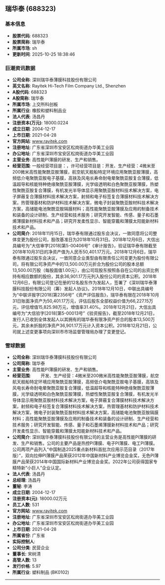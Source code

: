 ## 瑞华泰 (688323)

### 基本信息

- **股票代码**: 688323
- **股票简称**: 瑞华泰
- **所属市场**: sh
- **更新时间**: 2025-10-25 18:38:46

### 巨潮资讯数据

- **公司全称**: 深圳瑞华泰薄膜科技股份有限公司
- **英文名称**: Rayitek Hi-Tech Film Company Ltd., Shenzhen
- **A股代码**: 688323
- **A股简称**: 瑞华泰
- **所属市场**: 上交所科创板
- **所属行业**: 橡胶和塑料制品业
- **法人代表**: 汤昌丹
- **注册资本(万元)**: 18000.0224
- **成立日期**: 2004-12-17
- **上市日期**: 2021-04-28
- **官方网站**: www.rayitek.com
- **注册地址**: 广东省深圳市宝安区松岗街道办华美工业园
- **办公地址**: 广东省深圳市宝安区松岗街道办华美工业园
- **主营业务**: 高性能PI薄膜的研发、生产和销售。
- **经营范围**: 一般经营项目是：，许可经营项目是：开发、生产经营：4微米至200微米高性能聚酰亚胺薄膜，航空航天舰船特定环境应用聚酰亚胺薄膜，高频低介电聚酰亚胺电子基膜，高铁及风电长寿命耐电晕聚酰亚胺复合薄膜，低温超导和核能特种绝缘聚酰亚胺薄膜，光学级透明和白色聚酰亚胺薄膜，热塑性聚酰亚胺复合薄膜，有机发光半导体显示用聚酰亚胺材料技术解决方案，电子屏蔽复合薄膜材料技术解决方案，射频和电子标签复合薄膜材料技术解决方案，热管理基材和防护材料技术解决方案，微电子封装聚酰亚胺材料技术解决方案，高储能电池聚酰亚胺隔膜材料；高性能聚酰亚胺薄膜及应用的制备技术和装备的设计研制、生产经营和技术服务；研究开发智能、传感、量子和石墨烯薄膜新材料技术和产品；研究开发柔性显示、智能穿戴和薄膜太阳能新材料技术和产品。
- **公司简介**: 2018年11月15日，瑞华泰有限通过股东会决议，一致同意将公司整体变更为股份公司，股改基准日为2018年10月31日。2018年12月6日，大信出具编号为“大信审字[2018]第5-00406号”《审计报告》，验证瑞华泰有限截至2018年10月31日的净资产值为人民币50,401.17万元。2018年12月6日，瑞华泰有限通过股东会决议，一致同意企业类型由有限责任公司变更为股份有限公司，将有限公司净资产中的13,500.00万元折合为股份公司的股本总额13,500.00万股（每股面值1.00元），由公司现股东按照各自在公司的出资比例持有相应数额的股份，其余36,901.17万元列入股份公司的资本公积。2018年12月6日，有限公司登记在册的12名股东作为发起人，签署了《深圳瑞华泰薄膜科技股份有限公司（筹）发起人协议》。2018年12月10日，中联出具编号为“中联评报字[2018]第2356号”《资产评估报告》，瑞华泰有限在2018年10月31日账面净资产为50,401.17万元，评估后股东全部权益价值为66,227.15万元，评估增值15,825.98万元，增值率31.40%。2018年12月21日，大信出具编号为“大信验字[2018]第5-00013号”《验资报告》，截至2018年12月21日，发行人已收到全体发起人以其拥有的瑞华泰有限净资产折合的股本13,500万元，其余未折股的净资产36,901.17万元计入资本公积。2018年12月21日，公司就上述变更事项向深圳市市场监督管理局办理了变更登记。

### 雪球数据

- **公司全称**: 深圳瑞华泰薄膜科技股份有限公司
- **公司简称**: 瑞华泰
- **主营业务**: 高性能PI薄膜的研发、生产和销售。
- **经营范围**: 　　开发、生产经营：4微米至200微米高性能聚酰亚胺薄膜，航空航天舰船特定环境应用聚酰亚胺薄膜，高频低介电聚酰亚胺电子基膜，高铁及风电长寿命耐电晕聚酰亚胺复合薄膜，低温超导和核能特种绝缘聚酰亚胺薄膜，光学级透明和白色聚酰亚胺薄膜，热塑性聚酰亚胺复合薄膜，有机发光半导体显示用聚酰亚胺材料技术解决方案，电子屏蔽复合薄膜材料技术解决方案，射频和电子标签复合薄膜材料技术解决方案，热管理基材和防护材料技术解决方案，微电子封装聚酰亚胺材料技术解决方案，高储能电池聚酰亚胺隔膜材料；高性能聚酰亚胺薄膜及应用的制备技术和装备的设计研制、生产经营和技术服务；研究开发智能、传感、量子和石墨烯薄膜新材料技术和产品；研究开发柔性显示、智能穿戴和薄膜太阳能新材料技术和产品。
- **公司简介**: 深圳瑞华泰薄膜科技股份有限公司的主营业务是高性能PI薄膜的研发、生产和销售。公司的主要产品是热控PI薄膜、电子PI薄膜、电工PI薄膜。公司两项产品列入“中国制造2025重点新材料首批次应用示范目录（2017年版）”，双向拉伸PI薄膜产品荣获2012年中国新材料产业博览会金奖，无色PI薄膜产品荣获2014年中国国际新材料产业博览会金奖。2022年公司获得国家专精特新“小巨人”企业认定。
- **法人代表**: 汤昌丹
- **总经理**: 汤昌丹
- **董秘**: 李涛
- **成立日期**: 2004-12-17
- **注册资本(元)**: 18000.02万元
- **员工人数**: 531
- **官方网站**: www.rayitek.com
- **注册地址**: 广东省深圳市宝安区松岗街道办华美工业园
- **办公地址**: 广东省深圳市宝安区松岗街道办华美工业园
- **上市日期**: 2021-04-28
- **所属省份**: 广东省
- **实际控制人**: 
- **公司分类**: 民营企业
- **董事长**: 宋树清
- **高管人数**: 13
- **发行价格**: 5.97
- **所属行业**: 塑料制品 (BK0102)

---